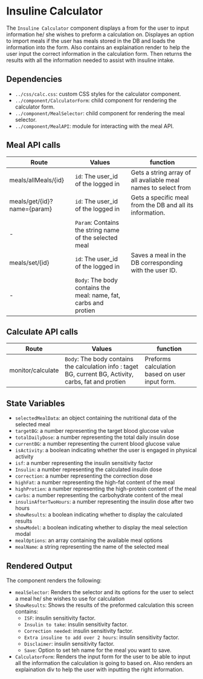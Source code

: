 # Insuline Calculator

The `Insuline Calculator` component displays a from for the user to input information he/ she wishes to preform a calculation on. Displayes an option to import meals if the user has meals stored in the DB and loads the information into the form. Also contains an explaination render to help the user input the correct information in the calculation form. Then returns the results with all the information needed to assist with insuline intake.

## Dependencies

- `../css/calc.css`: custom CSS styles for the calculator component.
- `../component/CalculatorForm`: child component for rendering the calculator form.
- `../component/MealSelector`: child component for rendering the meal selector.
- `../component/MealAPI`: module for interacting with the meal API.

## Meal API calls

| Route | Values | function |
|--- |--- |--- |
| meals/allMeals/{id} | `id`: The user_id of the logged in| Gets a string array of all avaliable meal names to select from
| meals/get/{id}?name={param} | `id`: The user_id of the logged in| Gets a specific meal from the DB and all its information.
|-|`Param`: Contains the string name of the selected meal |  |
| meals/set/{id} | `id`: The user_id of the logged in | Saves a meal in the DB corresponding with the user ID.
|-|`Body`: The body contains the meal: name, fat, carbs and protien |  |

## Calculate API calls

| Route | Values | function |
|--- |--- |--- |
| monitor/calculate | `Body`: The body contains the calculation info : taget BG, current BG, Activity, carbs, fat and protien | Preforms calculation based on user input form.

## State Variables

- `selectedMealData`: an object containing the nutritional data of the selected meal
- `targetBG`: a number representing the target blood glucose value
- `totalDailyDose`: a number representing the total daily insulin dose
- `currentBG`: a number representing the current blood glucose value
- `isActivity`: a boolean indicating whether the user is engaged in physical activity
- `isf`: a number representing the insulin sensitivity factor
- `Insulin`: a number representing the calculated insulin dose
- `correction`: a number representing the correction dose
- `highFat`: a number representing the high-fat content of the meal
- `highProtien`: a number representing the high-protein content of the meal
- `carbs`: a number representing the carbohydrate content of the meal
- `insulinAfterTwoHours`: a number representing the insulin dose after two hours
- `showResults`: a boolean indicating whether to display the calculated results
- `showModel`: a boolean indicating whether to display the meal selection modal
- `mealOptions`: an array containing the available meal options
- `mealName`: a string representing the name of the selected meal

## Rendered Output

The component renders the following:

- `mealSelector`: Renders the selector and its options for the user to select a meal he/ she wishes to use for calculation
- `ShowResults`: Shows the results of the preformed calculation this screen contains:
   - `ISF`: insulin sensitivity factor.
   - `Insulin to take`: insulin sensitivity factor.
   - `Correction needed`: insulin sensitivity factor.
   - `Extra insuline to add over 2 hours`: insulin sensitivity factor.
   - `Disclaimer`: insulin sensitivity factor.
   - `Save`: Option to set teh name for the meal you want to save.
- `CalculatorForm`: Renders the input form for the user to be able to input all the information the calculation is going to based on. Also renders an explaination div to help the user with inputting the right information.



